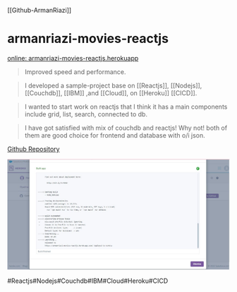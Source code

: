 

[[Github-ArmanRiazi]]

# armanriazi-movies-reactjs

[online: armanriazi-movies-reactjs.herokuapp](https://armanriazi-movies-reactjs.herokuapp.com/)

> Improved speed and performance.

> I developed a sample-project base on [[Reactjs]], [[Nodejs]], [[Couchdb]], [[IBM]] ,and [[Cloud]], on [[Heroku]] [[CICD]].

> I wanted to start work on reactjs that I think it has a main components include grid, list, search, connected to db. 

> I have got satisfied with mix of couchdb and reactjs! Why not! both of them are good choice for frontend and database with o/i json.

[Github Repository](https://github.com/armanriazi/armanriazi-movies-reactjs)

![Build Status](../../assets/attachments/heroku-armanriazi-movies-reactjs.JPG)

#Reactjs#Nodejs#Couchdb#IBM#Cloud#Heroku#CICD